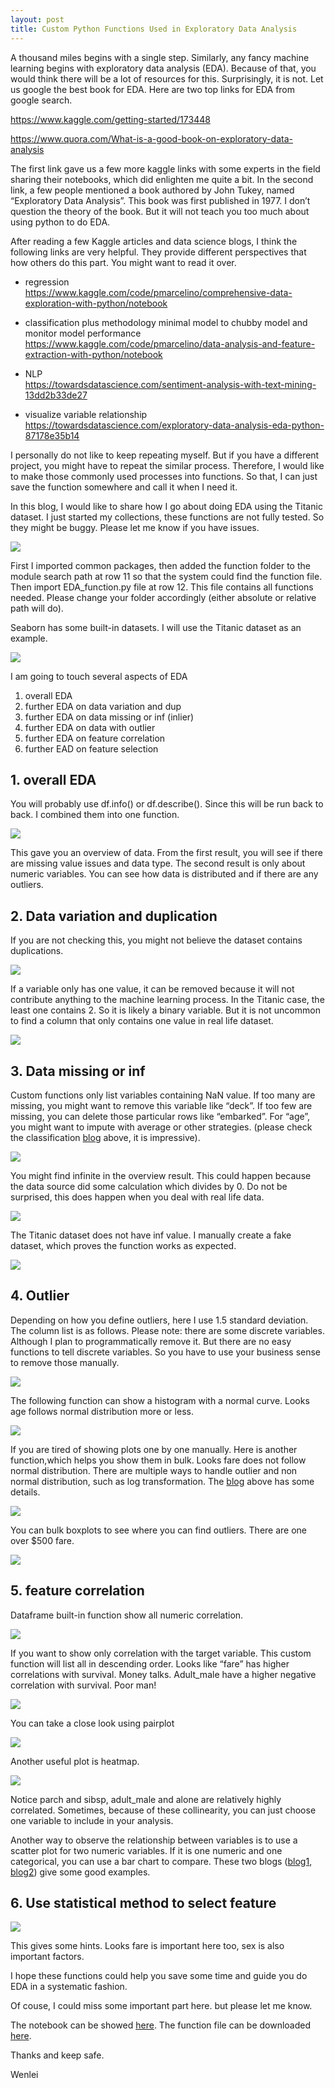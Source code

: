 ```yaml
---
layout: post
title: Custom Python Functions Used in Exploratory Data Analysis
---
```


A thousand miles begins with a single step. Similarly, any fancy machine learning begins with  exploratory data analysis (EDA). Because of that, you would think there will be a lot of resources for this. Surprisingly, it is not. Let us google the best book for EDA.  Here are two top links for EDA from google search.  

<https://www.kaggle.com/getting-started/173448>

<https://www.quora.com/What-is-a-good-book-on-exploratory-data-analysis>

The first link gave us a few more kaggle links with some experts in the field sharing their notebooks, which did enlighten me quite a bit. In the second link, a few people mentioned a book authored by John Tukey, named “Exploratory Data Analysis”. This book was first published in 1977. I don’t question the theory of the book. But it will not teach you too much about using python to do EDA.   

After reading a few Kaggle articles and data science blogs, I think the following links are very helpful. They provide different perspectives that how others do this part.  You might want to read it over.    

* regression  
<https://www.kaggle.com/code/pmarcelino/comprehensive-data-exploration-with-python/notebook>  

* classification  plus methodology  minimal model to chubby model and monitor model performance   
<https://www.kaggle.com/code/pmarcelino/data-analysis-and-feature-extraction-with-python/notebook>

* NLP  
<https://towardsdatascience.com/sentiment-analysis-with-text-mining-13dd2b33de27>

* visualize  variable relationship  
<https://towardsdatascience.com/exploratory-data-analysis-eda-python-87178e35b14>  

I personally do not like to keep repeating myself. But if you have a different project, you might have to repeat the similar process. Therefore, I would like to make those commonly used processes into functions. So that, I can just save the function somewhere and call it when I need it.  

In this blog, I would like to share how I go about doing EDA using the Titanic dataset. I just started my collections, these functions are not fully tested. So they might be buggy.  Please let me know if you have issues.    

<img src="/images/blog49/1package.PNG">  

First I imported common packages, then added the function folder to the module search path at row 11 so that the system could find the function file.  Then import EDA_function.py  file at row 12. This file  contains all functions needed. Please change your folder accordingly (either absolute or relative  path will do).  

Seaborn has some built-in datasets. I will use the Titanic dataset as an example.  

<img src="/images/blog49/2importdataset.PNG">  

I am going to touch several aspects of EDA  
1.  overall EDA  
2.  further EDA on data variation and dup  
3.  further EDA on data missing or inf  (inlier)  
4.  further EDA on data with outlier   
5.  further EDA on feature correlation  
6.  further EAD on feature selection  

## 1. overall EDA  
You will probably use df.info() or df.describe().  Since this will be run back to back. I combined them into one function.  

<img src="/images/blog49/3overall.PNG">  

This gave you an overview of data.  From the first result, you will see if there are missing value issues and data type.   The second result is only about numeric  variables.  You can see how data is distributed and if there are any outliers.  

## 2. Data variation and duplication  
If you are not checking this, you might not believe the dataset contains duplications.  

<img src="/images/blog49/4dup.PNG"> 

If a variable only has one value, it can be removed because it will not contribute anything to the machine learning process. In the Titanic case, the least one contains 2. So it is likely a binary variable. But it is not uncommon to find a column that only contains one value in real life dataset.  

<img src="/images/blog49/5variationPNG.PNG">  

## 3. Data missing or inf  
Custom functions only list variables containing NaN  value. If too many are missing, you might want to remove this variable like “deck”. If too few are missing, you can delete those particular rows like  “embarked”. For “age”, you might want to impute with average  or other strategies. (please check the classification [blog](https://www.kaggle.com/code/pmarcelino/data-analysis-and-feature-extraction-with-python/notebook) above, it is impressive).  

<img src="/images/blog49/6missing.PNG">   

You might find infinite in the overview result.  This could happen because the data source did some calculation which divides by 0.  Do not be surprised,  this does happen when you deal with real life data.  

<img src="/images/blog49/7inf1.PNG">  

The Titanic dataset does not have inf value.  I manually create a fake dataset, which proves the  function works as expected.  

<img src="/images/blog49/7inf2.PNG">  

## 4. Outlier
Depending on how you define outliers, here I use 1.5 standard deviation.  The column list is as follows.  Please note: there are some discrete variables.  Although  I plan to programmatically remove it. But there are no easy functions to tell discrete variables. So you have to use your business sense to remove those manually.  

<img src="/images/blog49/8outlier1.PNG">  

The following function can show a histogram with a normal curve.  Looks age follows normal distribution more or less. 

<img src="/images/blog49/8outlier2.PNG">  

If you are tired of showing plots one by one manually. Here is  another function,which helps you show them in bulk.  Looks fare does not follow normal distribution.
There are multiple ways to handle outlier and non normal distribution, such as log transformation. The [blog](https://www.kaggle.com/code/pmarcelino/comprehensive-data-exploration-with-python/notebook) above has some details.  

<img src="/images/blog49/8outlier3.PNG"> 

You can bulk boxplots to see where you can find outliers. There are one over $500 fare.   

<img src="/images/blog49/8outlier4.PNG">   

## 5.	feature correlation  
Dataframe built-in function show all numeric correlation.  

<img src="/images/blog49/9all.PNG">  

If you want to show only correlation with the target  variable.  This  custom  function will list all in descending order.  Looks like “fare” has higher correlations with survival.  Money talks. Adult_male have a higher negative correlation with survival. Poor man!  

<img src="/images/blog49/9target.PNG">

You can take a close look using pairplot 

<img src="/images/blog49/9pairplot.PNG">   

Another useful plot is heatmap.   

<img src="/images/blog49/9heatmap.PNG">  

Notice parch and sibsp,  adult_male and alone are relatively  highly correlated.  Sometimes, because of these collinearity, you can just choose one variable to include in your analysis.
 
Another way to observe the relationship between  variables is to use a scatter plot for two numeric  variables.  If it is one numeric and one categorical,  you can use a bar chart to compare. These two blogs ([blog1](https://www.kaggle.com/code/pmarcelino/comprehensive-data-exploration-with-python/notebook), [blog2](https://towardsdatascience.com/exploratory-data-analysis-eda-python-87178e35b14))  give some good examples.  

## 6.	Use  statistical method to select feature

<img src="/images/blog49/10selectK.PNG">  

This gives some hints. Looks fare is important here too, sex is also important factors.  

I hope these functions could help you save some time and guide you do EDA in a systematic fashion.  

Of couse, I could miss some important part here. but please let me know.

The notebook can be showed [here](/Files/blog49_EDA_Titanic.ipynb). The function file  can be downloaded [here](/Files/EDA_function.py).  

Thanks and keep safe. 

Wenlei











